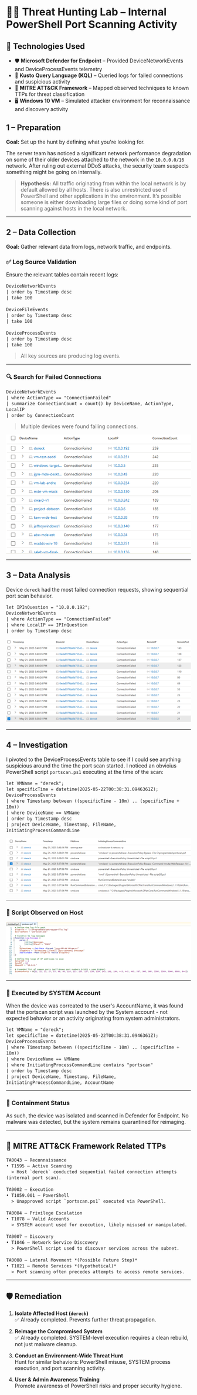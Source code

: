 # 🕵️‍♂️ Threat Hunting Lab – Internal PowerShell Port Scanning Activity

## 🧰 Technologies Used

- 🛡️ **Microsoft Defender for Endpoint** – Provided DeviceNetworkEvents and DeviceProcessEvents telemetry  
- 🔎 **Kusto Query Language (KQL)** – Queried logs for failed connections and suspicious activity  
- 🧠 **MITRE ATT&CK Framework** – Mapped observed techniques to known TTPs for threat classification  
- 🖥️ **Windows 10 VM** – Simulated attacker environment for reconnaissance and discovery activity

## 1 – Preparation

**Goal:** Set up the hunt by defining what you're looking for.

The server team has noticed a significant network performance degradation on some of their older devices attached to the network in the `10.0.0.0/16` network. After ruling out external DDoS attacks, the security team suspects something might be going on internally.

> **Hypothesis:** All traffic originating from within the local network is by default allowed by all hosts. There is also unrestricted use of PowerShell and other applications in the environment. It’s possible someone is either downloading large files or doing some kind of port scanning against hosts in the local network.

---

## 2 – Data Collection

**Goal:** Gather relevant data from logs, network traffic, and endpoints.

### ✅ Log Source Validation

Ensure the relevant tables contain recent logs:

```kql
DeviceNetworkEvents
| order by Timestamp desc 
| take 100

DeviceFileEvents
| order by Timestamp desc 
| take 100

DeviceProcessEvents
| order by Timestamp desc 
| take 100
```

> All key sources are producing log events.

---

### 🔍 Search for Failed Connections

```kql
DeviceNetworkEvents
| where ActionType == "ConnectionFailed"
| summarize ConnectionCount = count() by DeviceName, ActionType, LocalIP
| order by ConnectionCount
```

> Multiple devices were found failing connections.

![Failed Connection Attempts](images/FailedLogons.png)

---

## 3 – Data Analysis

Device `dereck` had the most failed connection requests, showing sequential port scan behavior.

```kql
let IPInQuestion = "10.0.0.192";
DeviceNetworkEvents
| where ActionType == "ConnectionFailed"
| where LocalIP == IPInQuestion
| order by Timestamp desc
```

![Port Scan Log](images/PortScanLog.png)

---

## 4 – Investigation

I pivoted to the DeviceProcessEvents table to see if I could see anything suspicious around the time the port scan started. I noticed an obvioius PowerShell script `portscan.ps1` executing at the time of the scan:

```kql
let VMName = "dereck";
let specificTime = datetime(2025-05-22T00:38:31.0946361Z);
DeviceProcessEvents
| where Timestamp between ((specificTime - 10m) .. (specificTime + 10m))
| where DeviceName == VMName
| order by Timestamp desc
| project DeviceName, Timestamp, FileName, InitiatingProcessCommandLine
```

![Suspicious PowerShell Process](images/SuspiciousProcesses.png)

---

### 📄 Script Observed on Host

![Port Scan Script Code](images/PortScanScript.png)

---

### 🔐 Executed by SYSTEM Account
When the device was correated to the user's AccountName, it was found that the portscan script was launched by the System account - not expected behavior or an activity originating from system administrators.  


```kql
let VMName = "dereck";
let specificTime = datetime(2025-05-22T00:38:31.0946361Z);
DeviceProcessEvents
| where Timestamp between ((specificTime - 10m) .. (specificTime + 10m))
| where DeviceName == VMName
| where InitiatingProcessCommandLine contains "portscan"
| order by Timestamp desc
| project DeviceName, Timestamp, FileName, InitiatingProcessCommandLine, AccountName
```

---

### 🧼 Containment Status

As such, the device was isolated and scanned in Defender for Endpoint. No malware was detected, but the system remains quarantined for reimaging.

---

## 🧭 MITRE ATT&CK Framework Related TTPs

```
TA0043 – Reconnaissance  
• T1595 – Active Scanning  
  > Host `dereck` conducted sequential failed connection attempts (internal port scan).

TA0002 – Execution  
• T1059.001 – PowerShell  
  > Unapproved script `portscan.ps1` executed via PowerShell.

TA0004 – Privilege Escalation  
• T1078 – Valid Accounts  
  > SYSTEM account used for execution, likely misused or manipulated.

TA0007 – Discovery  
• T1046 – Network Service Discovery  
  > PowerShell script used to discover services across the subnet.

TA0008 – Lateral Movement *(Possible Future Step)*  
• T1021 – Remote Services *(Hypothetical)*  
  > Port scanning often precedes attempts to access remote services.
```

---

## 🛡️ Remediation

1. **Isolate Affected Host (`dereck`)**  
   ✅ Already completed. Prevents further threat propagation.

2. **Reimage the Compromised System**  
   ✅ Already completed. SYSTEM-level execution requires a clean rebuild, not just malware cleanup.

3. **Conduct an Environment-Wide Threat Hunt**  
   Hunt for similar behaviors: PowerShell misuse, SYSTEM process execution, and port scanning activity.

4. **User & Admin Awareness Training**  
   Promote awareness of PowerShell risks and proper security hygiene.
